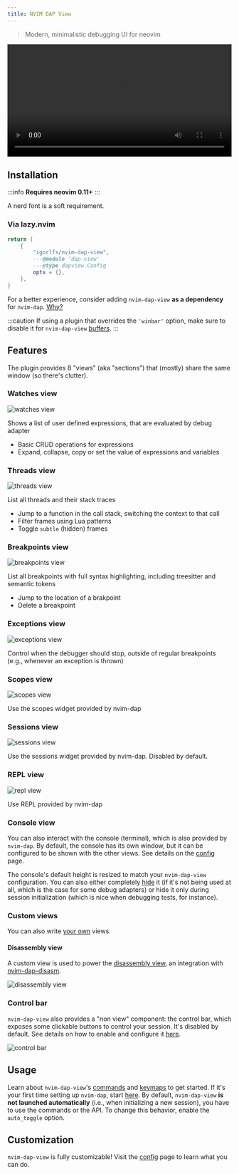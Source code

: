 ```yaml
---
title: NVIM DAP View
---
```


> Modern, minimalistic debugging UI for neovim

<video controls width="100%">
    <source src="videos/dv-demo.mp4" type="video/mp4" />
    <track kind="captions">
</video>

## Installation

:::info
**Requires neovim 0.11+**
:::

A nerd font is a soft requirement.

### Via lazy.nvim

```lua
return {
    {
        "igorlfs/nvim-dap-view",
        ---@module 'dap-view'
        ---@type dapview.Config
        opts = {},
    },
}
```

For a better experience, consider adding `nvim-dap-view` **as a dependency** for `nvim-dap`. [Why?](faq#why-add-nvim-dap-view-as-a-dependency-for-nvim-dap)

:::caution
If using a plugin that overrides the `'winbar'` option, make sure to disable it for `nvim-dap-view` [buffers](filetypes-autocmds).
:::

## Features

The plugin provides 8 "views" (aka "sections") that (mostly) share the same window (so there's clutter).

### Watches view

<img src="https://github.com/user-attachments/assets/381a5c9c-7eea-4cdc-8358-a2afe9f247b2" alt="watches view" />

Shows a list of user defined expressions, that are evaluated by debug adapter

- Basic CRUD operations for expressions
- Expand, collapse, copy or set the value of expressions and variables

### Threads view

<img src="https://i.ibb.co/CsNVQfzh/dap-view-threads.png" alt="threads view">

List all threads and their stack traces

- Jump to a function in the call stack, switching the context to that call
- Filter frames using Lua patterns
- Toggle `subtle` (hidden) frames

### Breakpoints view

<img src="https://github.com/user-attachments/assets/b8c23809-2f23-4a39-8aef-b880f2b3eef9" alt="breakpoints view" />

List all breakpoints with full syntax highlighting, including treesitter and semantic tokens

- Jump to the location of a brakpoint
- Delete a breakpoint

### Exceptions view

<img src="https://github.com/user-attachments/assets/86edd829-d9d8-4fae-b0c0-8b79339b0c33" alt="exceptions view" />

Control when the debugger should stop, outside of regular breakpoints (e.g., whenever an exception is thrown)

### Scopes view

<img src="https://github.com/user-attachments/assets/2628ae8e-9224-4b2f-94c7-88e7800c232b" alt="scopes view" />

Use the scopes widget provided by nvim-dap

### Sessions view

<img src="https://i.ibb.co/1fSHs7J1/image.png" alt="sessions view">

Use the sessions widget provided by nvim-dap. Disabled by default.

### REPL view

<img src="https://github.com/user-attachments/assets/43caeb02-ff9e-47ea-a4c1-ab5dd30d8a3c" alt="repl view" />

Use REPL provided by nvim-dap

### Console view

You can also interact with the console (terminal), which is also provided by `nvim-dap`. By default, the console has its own window, but it can be configured to be shown with the other views. See details on the [config](configuration) page.

The console's default height is resized to match your `nvim-dap-view` configuration. You can also either completely [hide](hide-terminal) it (if it's not being used at all, which is the case for some debug adapters) or hide it only during session initialization (which is nice when debugging tests, for instance).

### Custom views

You can also write [your own](custom-views) views.

#### Disassembly view

A custom view is used to power the [disassembly view](disassembly), an integration with [nvim-dap-disasm](https://github.com/Jorenar/nvim-dap-disasm).

<img src="https://github.com/user-attachments/assets/97ed9e8c-20a0-4355-bb00-5199c7b3cd59" alt="disassembly view" />

### Control bar

`nvim-dap-view` also provides a "non view" component: the control bar, which exposes some clickable buttons to control your session. It's disabled by default. See details on how to enable and configure it [here](control-bar).

<img src="https://i.ibb.co/wNbqBnyN/image.png" alt="control bar">

## Usage

Learn about `nvim-dap-view`'s [commands](commands) and [keymaps](keymaps) to get started. If it's your first time setting up `nvim-dap`, start [here](basics). By default, `nvim-dap-view` **is not launched automatically** (i.e., when initializing a new session), you have to use the commands or the API. To change this behavior, enable the `auto_toggle` option.

## Customization

`nvim-dap-view` is fully customizable! Visit the [config](configuration) page to learn what you can do.

